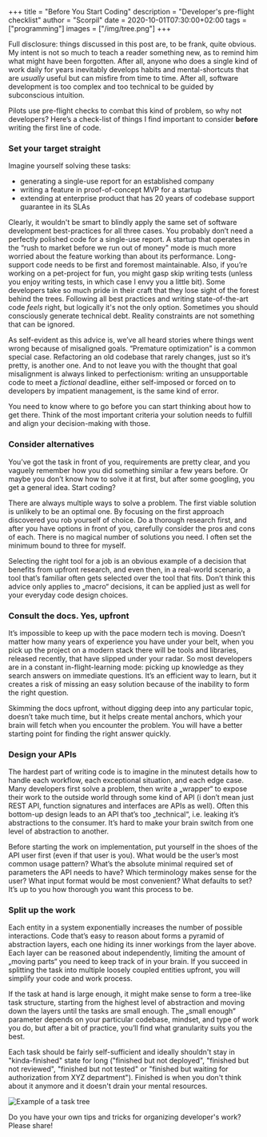 +++
title = "Before You Start Coding"
description = "Developer's pre-flight checklist"
author = "Scorpil"
date = 2020-10-01T07:30:00+02:00
tags = ["programming"]
images = ["/img/tree.png"]
+++

Full disclosure: things discussed in this post are, to be frank, quite obvious. My intent is not so much to teach a reader something new, as to remind him what might have been forgotten. After all, anyone who does a single kind of work daily for years inevitably develops habits and mental-shortcuts that are _usually_ useful but can misfire from time to time. After all, software development is too complex and too technical to be guided by subconscious intuition.

Pilots use pre-flight checks to combat this kind of problem, so why not developers? Here’s a check-list of things I find important to consider **before** writing the first line of code.

### Set your target straight

Imagine yourself solving these tasks:

- generating a single-use report for an established company
- writing a feature in proof-of-concept MVP for a startup
- extending at enterprise product that has 20 years of codebase support guarantee in its SLAs

Clearly, it wouldn't be smart to blindly apply the same set of software development best-practices for all three cases. You probably don’t need a perfectly polished code for a single-use report. A startup that operates in the “rush to market before we run out of money" mode is much more worried about the feature working than about its performance. Long-support code needs to be first and foremost maintainable. Also, if you’re working on a pet-project for fun, you might gasp skip writing tests (unless you enjoy writing tests, in which case I envy you a little bit). Some developers take so much pride in their craft that they lose sight of the forest behind the trees. Following all best practices and writing state-of-the-art code _feels_ right, but logically it's not the only option. Sometimes you should consciously generate technical debt. Reality constraints are not something that can be ignored.

As self-evident as this advice is, we’ve all heard stories where things went wrong because of misaligned goals. “Premature optimization” is a common special case. Refactoring an old codebase that rarely changes, just so it’s pretty, is another one. And to not leave you with the thought that goal misalignment is always linked to perfectionism: writing an unsupportable code to meet a _fictional_ deadline, either self-imposed or forced on to developers by impatient management, is the same kind of error.

You need to know where to go before you can start thinking about how to get there. Think of the most important criteria your solution needs to fulfill and align your decision-making with those.

### Consider alternatives

You’ve got the task in front of you, requirements are pretty clear, and you vaguely remember how you did something similar a few years before. Or maybe you don’t know how to solve it at first, but after some googling, you get a general idea. Start coding?

There are always multiple ways to solve a problem. The first viable solution is unlikely to be an optimal one. By focusing on the first approach discovered you rob yourself of choice. Do a thorough research first, and after you have options in front of you, carefully consider the pros and cons of each. There is no magical number of solutions you need. I often set the minimum bound to three for myself.

Selecting the right tool for a job is an obvious example of a decision that benefits from upfront research, and even then, in a real-world scenario, a tool that’s familiar often gets selected over the tool that fits. Don’t think this advice only applies to „macro“ decisions, it can be applied just as well for your everyday code design choices.

### Consult the docs. Yes, upfront

It’s impossible to keep up with the pace modern tech is moving. Doesn’t matter how many years of experience you have under your belt, when you pick up the project on a modern stack there will be tools and libraries, released recently, that have slipped under your radar. So most developers are in a constant in-flight-learning mode: picking up knowledge as they search answers on immediate questions. It’s an efficient way to learn, but it creates a risk of missing an easy solution because of the inability to form the right question.

Skimming the docs upfront, without digging deep into any particular topic, doesn’t take much time, but it helps create mental anchors, which your brain will fetch when you encounter the problem. You will have a better starting point for finding the right answer quickly.

### Design your APIs

The hardest part of writing code is to imagine in the minutest details how to handle each workflow, each exceptional situation, and each edge case. Many developers first solve a problem, then write a „wrapper“ to expose their work to the outside world through some kind of API (i don’t mean just REST API, function signatures and interfaces are APIs as well). Often this bottom-up design leads to an API that’s too „technical“, i.e. leaking it’s abstractions to the consumer. It’s hard to make your brain switch from one level of abstraction to another.

Before starting the work on implementation, put yourself in the shoes of the API user first (even if that user is you). What would be the user’s most common usage pattern? What’s the absolute minimal required set of parameters the API needs to have? Which terminology makes sense for the user? What input format would be most convenient? What defaults to set? It’s up to you how thorough you want this process to be.

### Split up the work

Each entity in a system exponentially increases the number of possible interactions. Code that’s easy to reason about forms a pyramid of abstraction layers, each one hiding its inner workings from the layer above. Each layer can be reasoned about independently, limiting the amount of „moving parts“ you need to keep track of in your brain. If you succeed in splitting the task into multiple loosely coupled entities upfront, you will simplify your code and work process.

If the task at hand is large enough, it might make sense to form a tree-like task structure, starting from the highest level of abstraction and moving down the layers until the tasks are small enough. The „small enough“ parameter depends on your particular codebase, mindset, and type of work you do, but after a bit of practice, you’ll find what granularity suits you the best.

Each task should be fairly self-sufficient and ideally shouldn't stay in "kinda-finished" state for long ("finished but not deployed", "finished but not reviewed", "finished but not tested" or "finished but waiting for authorization from XYZ department"). Finished is when you don't think about it anymore and it doesn't drain your mental resources. 

![Example of a task tree](/img/tree.png)

Do you have your own tips and tricks for organizing developer's work? Please share!
